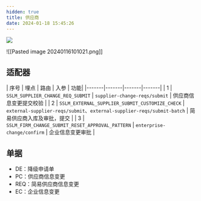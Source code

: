 ```yaml
---
hidden: true
title: 供应商
date: 2024-01-18 15:45:26
---
```


![](https://s3.bmp.ovh/imgs/2024/01/16/ae5ace068be440bf.png)


<!--Upload failed, remote server returned an error: Failed to fetch-->
![[Pasted image 20240116101021.png]]



## 适配器


| 序号 | 埋点 | 路由 | 入参 | 功能|
|-------|-------|-------|-------|
| 1 | `SSLM_SUPPLIER_CHANGE_REQ_SUBMIT` | `supplier-change-reqs/submit` | 供应商信息变更提交校验 |
| 2 | `SSLM_EXTERNAL_SUPPLIER_SUBMIT_CUSTOMIZE_CHECK` | `external-supplier-reqs/submit`、`external-supplier-reqs/submit-batch` | 简易供应商入库及审批，提交 |
| 3 | `SSLM_FIRM_CHANGE_SUBMIT_RESET_APPROVAL_PATTERN` | `enterprise-change/confirm` | 企业信息变更审批 |






## 单据

- DE：降级申请单
- PC：供应商信息变更
- REQ：简易供应商信息变更
- EC：企业信息变更
